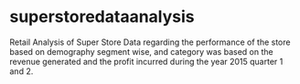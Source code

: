 # superstoredataanalysis
Retail Analysis of Super Store Data regarding the performance of the store based on demography segment wise, and category was based on the revenue  generated and the profit  incurred during the year 2015 quarter 1 and 2.
